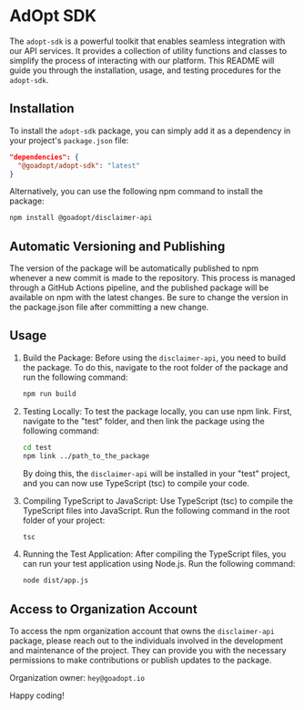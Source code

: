 # AdOpt SDK

The `adopt-sdk` is a powerful toolkit that enables seamless integration with our API services. It provides a collection of utility functions and classes to simplify the process of interacting with our platform. This README will guide you through the installation, usage, and testing procedures for the `adopt-sdk`.

## Installation

To install the `adopt-sdk` package, you can simply add it as a dependency in your project's `package.json` file:

```json
"dependencies": {
  "@goadopt/adopt-sdk": "latest"
}
```

Alternatively, you can use the following npm command to install the package:

```bash
npm install @goadopt/disclaimer-api
```

## Automatic Versioning and Publishing

The version of the package will be automatically published to npm whenever a new commit is made to the repository. This process is managed through a GitHub Actions pipeline, and the published package will be available on npm with the latest changes. Be sure to change the version in the package.json file after committing a new change.

## Usage

1. Build the Package:
   Before using the `disclaimer-api`, you need to build the package. To do this, navigate to the root folder of the package and run the following command:

   ```bash
   npm run build
   ```

2. Testing Locally:
   To test the package locally, you can use npm link. First, navigate to the "test" folder, and then link the package using the following command:

   ```bash
   cd test
   npm link ../path_to_the_package
   ```

   By doing this, the `disclaimer-api` will be installed in your "test" project, and you can now use TypeScript (tsc) to compile your code.

3. Compiling TypeScript to JavaScript:
   Use TypeScript (tsc) to compile the TypeScript files into JavaScript. Run the following command in the root folder of your project:

   ```bash
   tsc
   ```

4. Running the Test Application:
   After compiling the TypeScript files, you can run your test application using Node.js. Run the following command:

   ```bash
   node dist/app.js
   ```

## Access to Organization Account

To access the npm organization account that owns the `disclaimer-api` package, please reach out to the individuals involved in the development and maintenance of the project. They can provide you with the necessary permissions to make contributions or publish updates to the package.

Organization owner: `hey@goadopt.io`

Happy coding!
